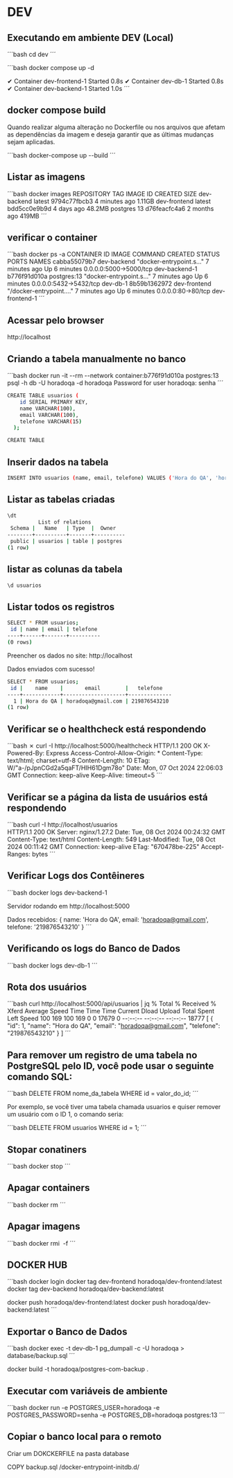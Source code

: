 # DEV

## Executando em ambiente DEV (Local)

´´´bash
cd dev
´´´

´´´bash
docker compose up -d

 ✔ Container dev-frontend-1   Started   0.8s 
 ✔ Container dev-db-1         Started   0.8s 
 ✔ Container dev-backend-1    Started   1.0s
´´´

## docker compose build

Quando realizar alguma alteração no Dockerfile ou nos arquivos que afetam as dependências da imagem e deseja garantir que as últimas mudanças sejam aplicadas.

´´´bash
docker-compose up --build
´´´

## Listar as imagens

´´´bash
docker images
REPOSITORY     TAG       IMAGE ID       CREATED         SIZE
dev-backend    latest    9794c77fbcb3   4 minutes ago   1.11GB
dev-frontend   latest    bdd5cc0e9b9d   4 days ago      48.2MB
postgres       13        d76feacfc4a6   2 months ago    419MB
´´´

## verificar o container

´´´bash
docker ps -a
CONTAINER ID   IMAGE          COMMAND                  CREATED         STATUS         PORTS                    NAMES
cabba55079b7   dev-backend    "docker-entrypoint.s…"   7 minutes ago   Up 6 minutes   0.0.0.0:5000->5000/tcp   dev-backend-1
b776f91d010a   postgres:13    "docker-entrypoint.s…"   7 minutes ago   Up 6 minutes   0.0.0.0:5432->5432/tcp   dev-db-1
8b59b1362972   dev-frontend   "/docker-entrypoint.…"   7 minutes ago   Up 6 minutes   0.0.0.0:80->80/tcp       dev-frontend-1
´´´

## Acessar pelo browser

http://localhost

## Criando a tabela manualmente no banco

´´´bash
docker run -it --rm --network container:b776f91d010a postgres:13 psql -h db -U horadoqa -d horadoqa
Password for user horadoqa: senha
´´´

```bash
CREATE TABLE usuarios (
    id SERIAL PRIMARY KEY,
    name VARCHAR(100),
    email VARCHAR(100),
    telefone VARCHAR(15)
  );

CREATE TABLE
```

## Inserir dados na tabela

```bash
INSERT INTO usuarios (name, email, telefone) VALUES ('Hora do QA', 'horadoqa@gmail.com', '219876543210');
```

## Listar as tabelas criadas

```bash
\dt
          List of relations
 Schema |   Name   | Type  |  Owner   
--------+----------+-------+----------
 public | usuarios | table | postgres
(1 row)
```

## listar as colunas da tabela

```bash
\d usuarios
```

## Listar todos os registros

```bash
SELECT * FROM usuarios;
 id | name | email | telefone 
----+------+-------+----------
(0 rows)
```



Preencher os dados no site: http://localhost

Dados enviados com sucesso!

```bash
SELECT * FROM usuarios;
 id |    name    |       email        |   telefone   
----+------------+--------------------+--------------
  1 | Hora do QA | horadoqa@gmail.com | 219876543210
(1 row)
```

## Verificar se o healthcheck está respondendo

´´´bash
✗ curl -I http://localhost:5000/healthcheck
HTTP/1.1 200 OK
X-Powered-By: Express
Access-Control-Allow-Origin: *
Content-Type: text/html; charset=utf-8
Content-Length: 10
ETag: W/"a-/pJpnCGd2a5qaFT/HIH61Dgm78o"
Date: Mon, 07 Oct 2024 22:06:03 GMT
Connection: keep-alive
Keep-Alive: timeout=5
´´´

## Verificar se a página da lista de usuários está respondendo

´´´bash
curl -I http://localhost/usuarios  
HTTP/1.1 200 OK
Server: nginx/1.27.2
Date: Tue, 08 Oct 2024 00:24:32 GMT
Content-Type: text/html
Content-Length: 549
Last-Modified: Tue, 08 Oct 2024 00:11:42 GMT
Connection: keep-alive
ETag: "670478be-225"
Accept-Ranges: bytes
´´´

## Verificar Logs dos Contêineres

´´´bash
docker logs dev-backend-1

Servidor rodando em http://localhost:5000

Dados recebidos: {
  name: 'Hora do QA',
  email: 'horadoqa@gmail.com',
  telefone: '219876543210'
}
´´´

## Verificando os logs do Banco de Dados

´´´bash
docker logs dev-db-1
´´´

## Rota dos usuários

´´´bash
curl http://localhost:5000/api/usuarios | jq
  % Total    % Received % Xferd  Average Speed   Time    Time     Time  Current
                                 Dload  Upload   Total   Spent    Left  Speed
100   169  100   169    0     0  17679      0 --:--:-- --:--:-- --:--:-- 18777
[
  {
    "id": 1,
    "name": "Hora do QA",
    "email": "horadoqa@gmail.com",
    "telefone": "219876543210"
  }
]
´´´

## Para remover um registro de uma tabela no PostgreSQL pelo ID, você pode usar o seguinte comando SQL:

´´´bash
DELETE FROM nome_da_tabela WHERE id = valor_do_id;
´´´

Por exemplo, se você tiver uma tabela chamada usuarios e quiser remover um usuário com o ID 1, o comando seria:

´´´bash
DELETE FROM usuarios WHERE id = 1;
´´´

## Stopar conatiners

´´´bash
docker stop <CONTAINER ID>
´´´

## Apagar containers

´´´bash
docker rm <CONTAINER ID>
´´´

## Apagar imagens

´´´bash
docker rmi <IMAGE ID> -f
´´´

## DOCKER HUB

´´´bash
docker login
docker tag dev-frontend horadoqa/dev-frontend:latest
docker tag dev-backend horadoqa/dev-backend:latest

docker push horadoqa/dev-frontend:latest
docker push horadoqa/dev-backend:latest
´´´

## Exportar o Banco de Dados

´´´bash
docker exec -t dev-db-1 pg_dumpall -c -U horadoqa > database/backup.sql
´´´

docker build -t horadoqa/postgres-com-backup .

## Executar com variáveis de ambiente

´´´bash
docker run -e POSTGRES_USER=horadoqa -e POSTGRES_PASSWORD=senha -e POSTGRES_DB=horadoqa postgres:13
´´´

## Copiar o banco local para o remoto

Criar um DOKCKERFILE na pasta database

COPY backup.sql /docker-entrypoint-initdb.d/